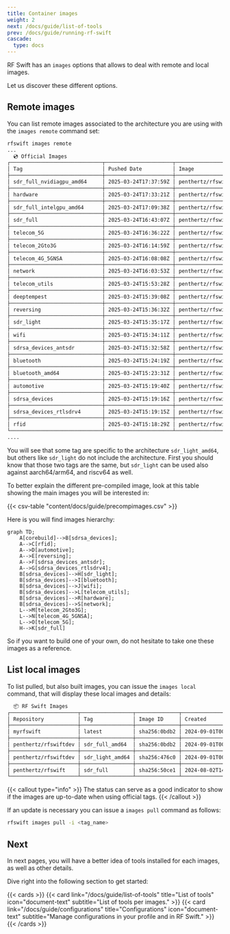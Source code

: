 ```yaml
---
title: Container images
weight: 2
next: /docs/guide/list-of-tools
prev: /docs/guide/running-rf-swift
cascade:
  type: docs
---
```


RF Swift has an `images` options that allows to deal with remote and local images.

Let us discover these different options.

## Remote images

You can list remote images associated to the architecture you are using with the `images remote` command set:

```bash
rfswift images remote
...
  💿 Official Images                                                                                                 
┌──────────────────────────────┬──────────────────────┬────────────────────────────────────────────────┬──────────────┐
│ Tag                          │ Pushed Date          │ Image                                          │ Architecture │
├──────────────────────────────┼──────────────────────┼────────────────────────────────────────────────┼──────────────┤
│ sdr_full_nvidiagpu_amd64     │ 2025-03-24T17:37:59Z │ penthertz/rfswift:sdr_full_nvidiagpu_amd64     │ amd64        │
├──────────────────────────────┼──────────────────────┼────────────────────────────────────────────────┼──────────────┤
│ hardware                     │ 2025-03-24T17:33:21Z │ penthertz/rfswift:hardware                     │ amd64        │
├──────────────────────────────┼──────────────────────┼────────────────────────────────────────────────┼──────────────┤
│ sdr_full_intelgpu_amd64      │ 2025-03-24T17:09:38Z │ penthertz/rfswift:sdr_full_intelgpu_amd64      │ amd64        │
├──────────────────────────────┼──────────────────────┼────────────────────────────────────────────────┼──────────────┤
│ sdr_full                     │ 2025-03-24T16:43:07Z │ penthertz/rfswift:sdr_full                     │ amd64        │
├──────────────────────────────┼──────────────────────┼────────────────────────────────────────────────┼──────────────┤
│ telecom_5G                   │ 2025-03-24T16:36:22Z │ penthertz/rfswift:telecom_5G                   │ amd64        │
├──────────────────────────────┼──────────────────────┼────────────────────────────────────────────────┼──────────────┤
│ telecom_2Gto3G               │ 2025-03-24T16:14:59Z │ penthertz/rfswift:telecom_2Gto3G               │ amd64        │
├──────────────────────────────┼──────────────────────┼────────────────────────────────────────────────┼──────────────┤
│ telecom_4G_5GNSA             │ 2025-03-24T16:08:08Z │ penthertz/rfswift:telecom_4G_5GNSA             │ amd64        │
├──────────────────────────────┼──────────────────────┼────────────────────────────────────────────────┼──────────────┤
│ network                      │ 2025-03-24T16:03:53Z │ penthertz/rfswift:network                      │ amd64        │
├──────────────────────────────┼──────────────────────┼────────────────────────────────────────────────┼──────────────┤
│ telecom_utils                │ 2025-03-24T15:53:28Z │ penthertz/rfswift:telecom_utils                │ amd64        │
├──────────────────────────────┼──────────────────────┼────────────────────────────────────────────────┼──────────────┤
│ deeptempest                  │ 2025-03-24T15:39:08Z │ penthertz/rfswift:deeptempest                  │ amd64        │
├──────────────────────────────┼──────────────────────┼────────────────────────────────────────────────┼──────────────┤
│ reversing                    │ 2025-03-24T15:36:32Z │ penthertz/rfswift:reversing                    │ amd64        │
├──────────────────────────────┼──────────────────────┼────────────────────────────────────────────────┼──────────────┤
│ sdr_light                    │ 2025-03-24T15:35:17Z │ penthertz/rfswift:sdr_light                    │ amd64        │
├──────────────────────────────┼──────────────────────┼────────────────────────────────────────────────┼──────────────┤
│ wifi                         │ 2025-03-24T15:34:11Z │ penthertz/rfswift:wifi                         │ amd64        │
├──────────────────────────────┼──────────────────────┼────────────────────────────────────────────────┼──────────────┤
│ sdrsa_devices_antsdr         │ 2025-03-24T15:32:58Z │ penthertz/rfswift:sdrsa_devices_antsdr         │ amd64        │
├──────────────────────────────┼──────────────────────┼────────────────────────────────────────────────┼──────────────┤
│ bluetooth                    │ 2025-03-24T15:24:19Z │ penthertz/rfswift:bluetooth                    │ amd64        │
├──────────────────────────────┼──────────────────────┼────────────────────────────────────────────────┼──────────────┤
│ bluetooth_amd64              │ 2025-03-24T15:23:31Z │ penthertz/rfswift:bluetooth_amd64              │ amd64        │
├──────────────────────────────┼──────────────────────┼────────────────────────────────────────────────┼──────────────┤
│ automotive                   │ 2025-03-24T15:19:40Z │ penthertz/rfswift:automotive                   │ amd64        │
├──────────────────────────────┼──────────────────────┼────────────────────────────────────────────────┼──────────────┤
│ sdrsa_devices                │ 2025-03-24T15:19:16Z │ penthertz/rfswift:sdrsa_devices                │ amd64        │
├──────────────────────────────┼──────────────────────┼────────────────────────────────────────────────┼──────────────┤
│ sdrsa_devices_rtlsdrv4       │ 2025-03-24T15:19:15Z │ penthertz/rfswift:sdrsa_devices_rtlsdrv4       │ amd64        │
├──────────────────────────────┼──────────────────────┼────────────────────────────────────────────────┼──────────────┤
│ rfid                         │ 2025-03-24T15:18:29Z │ penthertz/rfswift:rfid                         │ amd64        │
└──────────────────────────────┴──────────────────────┴────────────────────────────────────────────────┴──────────────┘
....
```

You will see that some tag are specific to the architecture `sdr_light_amd64`, but others like `sdr_light` do not include the architecture.
First you should know that those two tags are the same, but `sdr_light` can be used also against aarch64/arm64, and riscv64 as well.

To better explain the different pre-compiled image, look at this table showing the main images you will be interested in:

{{< csv-table "content/docs/guide/precompimages.csv" >}}


Here is you will find images hierarchy:

```mermaid
graph TD;
    A[corebuild]-->B[sdrsa_devices];
    A-->C[rfid];
    A-->D[automotive];
    A-->E[reversing];
    A-->F[sdrsa_devices_antsdr];
    A-->G[sdrsa_devices_rtlsdrv4];
    B[sdrsa_devices]-->H[sdr_light];
    B[sdrsa_devices]-->I[bluetooth];
    B[sdrsa_devices]-->J[wifi];
    B[sdrsa_devices]-->L[telecom_utils];
    B[sdrsa_devices]-->R[hardware];
    B[sdrsa_devices]-->S[network];
    L-->M[telecom_2Gto3G];
    L-->N[telecom_4G_5GNSA];
    L-->O[telecom_5G];
    H-->K[sdr_full]
```

So if you want to build one of your own, do not hesitate to take one these images as a reference.


## List local images

To list pulled, but also built images, you can issue the `images local` command, that will display these local images and details:

```bash
  📦 RF Swift Images                                                                                          
┌──────────────────────┬─────────────────┬──────────────┬───────────────────────────┬─────────────┬────────────┐
│ Repository           │ Tag             │ Image ID     │ Created                   │ Size        │ Status     │
├──────────────────────┼─────────────────┼──────────────┼───────────────────────────┼─────────────┼────────────┤
│ myrfswift            │ latest          │ sha256:0bdb2 │ 2024-09-01T00:56:27+02:00 │ 16635.22 MB │ Custom     │
├──────────────────────┼─────────────────┼──────────────┼───────────────────────────┼─────────────┼────────────┤
│ penthertz/rfswiftdev │ sdr_full_amd64  │ sha256:0bdb2 │ 2024-09-01T00:56:27+02:00 │ 16635.22 MB │ Up to date │
├──────────────────────┼─────────────────┼──────────────┼───────────────────────────┼─────────────┼────────────┤
│ penthertz/rfswiftdev │ sdr_light_amd64 │ sha256:476c0 │ 2024-09-01T00:34:55+02:00 │ 9617.12 MB  │ Up to date │
├──────────────────────┼─────────────────┼──────────────┼───────────────────────────┼─────────────┼────────────┤
│ penthertz/rfswift    │ sdr_full        │ sha256:50ce1 │ 2024-08-02T14:45:46+02:00 │ 10383.56 MB │ Custom     │
└──────────────────────┴─────────────────┴──────────────┴───────────────────────────┴─────────────┴────────────┘
```

{{< callout type="info" >}}
  The status can serve as a good indicator to show if the images are up-to-date when using official tags.
{{< /callout >}}

If an update is necessary you can issue a `images pull` command as follows:

```bash
rfswift images pull -i <tag_name>
```

## Next

In next pages, you will have a better idea of tools installed for each images, as well as other details.

Dive right into the following section to get started:

{{< cards >}}
  {{< card link="/docs/guide/list-of-tools" title="List of tools" icon="document-text" subtitle="List of tools per images." >}}
  {{< card link="/docs/guide/configurations" title="Configurations" icon="document-text" subtitle="Manage configurations in your profile and in RF Swift." >}}
{{< /cards >}}
